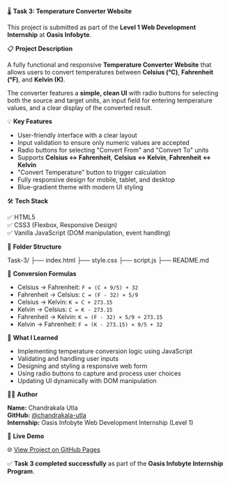 🌡️ **Task 3: Temperature Converter Website**

This project is submitted as part of the **Level 1 Web Development Internship** at **Oasis Infobyte**.

📋 **Project Description**

A fully functional and responsive **Temperature Converter Website** that allows users to convert temperatures between **Celsius (°C)**, **Fahrenheit (°F)**, and **Kelvin (K)**.  

The converter features a **simple, clean UI** with radio buttons for selecting both the source and target units, an input field for entering temperature values, and a clear display of the converted result.

💡 **Key Features**

- User-friendly interface with a clear layout
- Input validation to ensure only numeric values are accepted
- Radio buttons for selecting "Convert From" and "Convert To" units
- Supports **Celsius ↔ Fahrenheit**, **Celsius ↔ Kelvin**, **Fahrenheit ↔ Kelvin**
- "Convert Temperature" button to trigger calculation
- Fully responsive design for mobile, tablet, and desktop
- Blue-gradient theme with modern UI styling

🛠️ **Tech Stack**

✅ HTML5  
✅ CSS3 (Flexbox, Responsive Design)  
✅ Vanilla JavaScript (DOM manipulation, event handling)

📂 **Folder Structure**

Task-3/
├── index.html
├── style.css
├── script.js
├── README.md

🧮 **Conversion Formulas**

- Celsius → Fahrenheit: `F = (C × 9/5) + 32`  
- Fahrenheit → Celsius: `C = (F - 32) × 5/9`  
- Celsius → Kelvin: `K = C + 273.15`  
- Kelvin → Celsius: `C = K - 273.15`  
- Fahrenheit → Kelvin: `K = (F - 32) × 5/9 + 273.15`  
- Kelvin → Fahrenheit: `F = (K - 273.15) × 9/5 + 32`

🧠 **What I Learned**

- Implementing temperature conversion logic using JavaScript  
- Validating and handling user inputs  
- Designing and styling a responsive web form  
- Using radio buttons to capture and process user choices  
- Updating UI dynamically with DOM manipulation

🙋‍♀️ **Author**

**Name:** Chandrakala Utla  
**GitHub:** [@chandrakala-utla](https://github.com/chandrakala-utla)  
**Internship:** Oasis Infobyte Web Development Internship (Level 1)

🚀 **Live Demo**

🌐 [View Project on GitHub Pages](https://chandrakala-utla.github.io/OIBSIP/Task-3/)
  
✅ **Task 3 completed successfully** as part of the **Oasis Infobyte Internship Program**.
